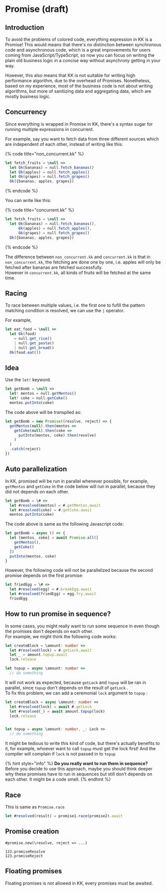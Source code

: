 # Promise \(draft\)

## Introduction

To avoid the problems of colored code, everything expression in KK is a Promise! This would means that there's no distinction between synchronous code and asynchronous code, which is a great improvements for users coming from JavaScript/TypeScript, so now you can focus on writing the plain old business logic in a concise way without asynchrony getting in your way.

However, this also means that KK is not suitable for writing high performance algorithm, due to the overhead of Promises. Nonetheless, based on my experience, most of the business code is not about writing algorithms, but more of sanitizing data and aggregating data, which are mostly business logic.

## Concurrency

Since everything is wrapped in Promise in KK, there's a syntax sugar for running multiple expressions in concurrent.

For example, say you want to fetch data from three different sources which are independent of each other, instead of writing like this:

{% code title="non\_concurrent.kk" %}
```typescript
let fetch_fruits = \null =>
  let Ok(bananas) = null.fetch_bananas()
  let Ok(apples) = null.fetch_apples()
  let Ok(grapes) = null.fetch_grapes()
  Ok({bananas, apples, grapes})
```
{% endcode %}

You can write like this:

{% code title="concurrent.kk" %}
```typescript
let fetch_fruits = \null =>
  let Ok(bananas) = null.fetch_bananas(),
      Ok(apples) = null.fetch_apples(),
      Ok(grapes) = null.fetch_grapes()
  Ok({bananas, apples, grapes})
```
{% endcode %}

The difference between `non_concurrent.kk` and `concurrent.kk` is that in `non_concurrent.kk`, the fetching are done one by one, i.e. apples will only be fetched after bananas are fetched successfully.  
However in `concurrent.kk`, all kinds of fruits will be fetched at the same time.

## Racing

To race between multiple values, i.e. the first one to fufill the pattern matching condition is resolved, we can use the `|` operator.

For example,

```typescript
let eat_food = \null =>
  let Ok(food) 
    = null.get_rice()
    | null.get_pasta()
    | null.get_bread()
  Ok(food.eat())
```

## Idea

Use the `let!` keyword.

```typescript
let getBomb = \null =>
  let! mentos = null.getMentos()
  let! coke = null.getCoke()
  mentos.putInto(coke)
```

The code above will be transpiled as:

```javascript
let getBomb = new Promise((resolve, reject) => {
  getMentos(null).then(mentos => 
    getCoke(null).then(coke => 
      putInto(mentos, coke).then(resolve)
    )
  )
  .catch(reject)
})
```

## Auto parallelization

In KK, promised will be run in parallel whenever possible, for example, `getMentos` and `getCoke` in the code below will run in parallel, because they did not depends on each other.

```typescript
let getBomb = \# => 
  let #resolved(mentos) = #.getMentos.await
  let #resolved(coke) = #.getCoke.await
  mentos.putInto(coke)
```

The code above is same as the following Javascript code:

```typescript
let getBomb = async () => {
  let [mentos, coke] = await Promise.all([
    getMentos(),
    getCoke()
  ])
  putInto(mentos, coke)
}
```

However, the following code will not be parallelized because the second promise depends on the first promise:

```typescript
let friedEgg = \# => 
  let #resolved(egg) = #.breakEgg.await
  let #resolved(friedEgg) = egg.fry.await
  friedEgg
```

## How to run promise in sequence?

In some cases, you might really want to run some sequence in even though the promises don't depends on each other.  
For example, we might think the following code works:

```typescript
let createBlock = \amount: number => 
  let #resolved(lock) = #.getLock.await
  let _ = amount.topup.await
  lock.release

let topup = async \amount: number => 
  // do something
```

It will not work as expected, because `getLock` and `topup` will be ran in parallel, since `topup` don't depends on the result of `getLock` .  
To fix this problem, we can add a ceremonial `lock` argument to `topup` :

```typescript
let createBlock = async \amount: number => 
  let #resolved(lock) = await #.getLock
  let #resolved(_) = await amount.topup(lock)
  lock.release


let topup = async \amount: number, _: Lock => 
  // do something
```

It might be tedious to write this kind of code, but there's actually benefits to it, for example, whoever want to call `topup` must get the lock first! And the compiler will complain if `lock` is not passed in to `topup`

{% hint style="info" %}
**Do you really want to run them in sequence?**  
Before you decide to use this approach, maybe you should think deeper why these promises have to run in sequences but still don't depends on each other. It might be a code smell.
{% endhint %}

## Race

This is same as `Promise.race`

```typescript
let #resolved(result) = promise1.race(promise2).await
```

## Promise creation

```text
#promise.new(\resolve, reject => ...)

123.promiseResolve
123.promiseReject
```

## Floating promises

Floating promises is not allowed in KK, every promises must be awaited.

